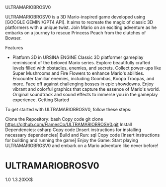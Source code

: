ULTRAMARIOBROSV0

ULTRAMARIOBROSV0 is a 3D Mario-inspired game developed using [GOOGLE GEMINI/GPT4 API]. It aims to recreate the magic of classic 3D platformers with a unique twist. Join Mario on an exciting adventure as he embarks on a journey to rescue Princess Peach from the clutches of Bowser.

Features
- Platform 3D in URSINA ENGINE
Classic 3D platformer gameplay reminiscent of the beloved Mario series.
Explore beautifully crafted levels filled with obstacles, enemies, and secrets.
Collect power-ups like Super Mushrooms and Fire Flowers to enhance Mario's abilities.
Encounter familiar enemies, including Goombas, Koopa Troopas, and more.
Face off against challenging bosses in epic showdowns.
Enjoy vibrant and colorful graphics that capture the essence of Mario's world.
Original soundtrack and sound effects to immerse you in the gameplay experience.
Getting Started

To get started with ULTRAMARIOBROSV0, follow these steps:

Clone the Repository:
bash
Copy code
git clone https://github.com/FlamesCo/ULTRAMARIOBROSV0.git
Install Dependencies:
csharp
Copy code
[Insert instructions for installing necessary dependencies]
Build and Run:
sql
Copy code
[Insert instructions for building and running the game]
Enjoy the Game:
Start playing ULTRAMARIOBROSV0 and embark on a Mario adventure like never before!
# ULTRAMARIOBROSV0
1.0 1.3.20XX$
